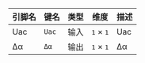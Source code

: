 <!--
DO NOT EDIT THIS FILE DIRECTLY.
This file is generated by tools/comp-docs.js.
All changes will be overwritten by regeneration.
-->

<slot class="model-pins">

| 引脚名 | 键名 | 类型 | 维度 | 描述 |
|:------ |:---- |:----:|:----:|:---- |
| Uac | `Uac` | 输入 | <samp>1</samp> × <samp>1</samp> | Uac |
| Δα | `Δα` | 输出 | <samp>1</samp> × <samp>1</samp> | Δα |

</slot>
